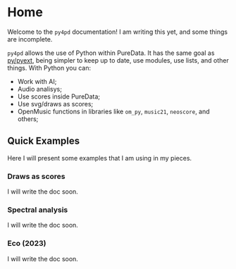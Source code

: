 # Home

Welcome to the `py4pd` documentation! I am writing this yet, and some things are incomplete.

`py4pd` allows the use of Python within PureData. It has the same goal as [py/pyext](https://github.com/grrrr/py), being simpler to keep up to date, use modules, use lists, and other things. With Python you can:

* Work with AI;
* Audio analisys;
* Use scores inside PureData;
* Use svg/draws as scores;
* OpenMusic functions in libraries like `om_py`, `music21`, `neoscore`, and others;

## Quick Examples

Here I will present some examples that I am using in my pieces.  

### Draws as scores

I will write the doc soon.

### Spectral analysis

I will write the doc soon.

### Eco (2023)

I will write the doc soon.

### 


